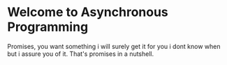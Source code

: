 # Welcome to Asynchronous Programming
Promises, you want something i will surely get it for you i dont know when but i assure you of it.
That's promises in a nutshell.
